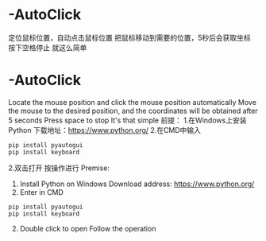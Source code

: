 # -AutoClick
定位鼠标位置，自动点击鼠标位置
把鼠标移动到需要的位置，5秒后会获取坐标
按下空格停止
就这么简单
# -AutoClick
Locate the mouse position and click the mouse position automatically
Move the mouse to the desired position, and the coordinates will be obtained after 5 seconds
Press space to stop
It's that simple
前提：
1.在Windows上安装Python
下载地址：https://www.python.org/
2.在CMD中输入
```
pip install pyautogui
pip install keyboard
```
2.双击打开
按操作进行
Premise:
1. Install Python on Windows
Download address: https://www.python.org/
2. Enter in CMD
```
pip install pyautogui
pip install keyboard
```
2. Double click to open
Follow the operation
